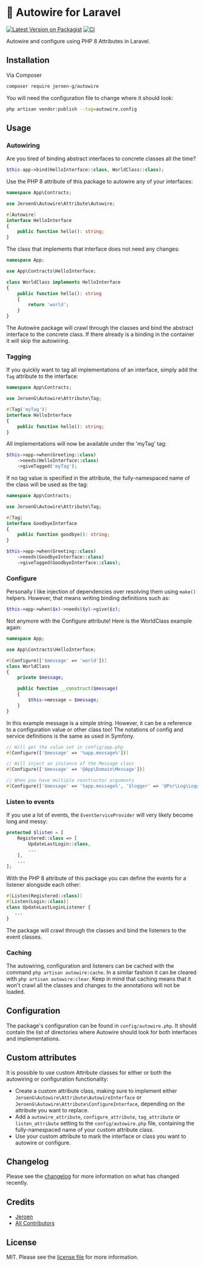 # 🔌 Autowire for Laravel

[![Latest Version on Packagist][ico-version]][link-packagist]
[![CI][ico-actions]][link-actions]

Autowire and configure using PHP 8 Attributes in Laravel.

## Installation

Via Composer

``` bash
composer require jeroen-g/autowire
```

You will need the configuration file to change where it should look:

```bash
php artisan vendor:publish --tag=autowire.config
```

## Usage

### Autowiring

Are you tired of binding abstract interfaces to concrete classes all the time?

```php
$this-app->bind(HelloInterface::class, WorldClass::class);
```

Use the PHP 8 attribute of this package to autowire any of your interfaces:

```php
namespace App\Contracts;

use JeroenG\Autowire\Attribute\Autowire;

#[Autowire]
interface HelloInterface
{
    public function hello(): string;
}
```

The class that implements that interface does not need any changes:

```php
namespace App;

use App\Contracts\HelloInterface;

class WorldClass implements HelloInterface
{
    public function hello(): string
    {
        return 'world';
    }
}
```

The Autowire package will crawl through the classes and bind the abstract interface to the concrete class.
If there already is a binding in the container it will skip the autowiring.

### Tagging

If you quickly want to tag all implementations of an interface, simply add the `Tag` attribute to the interface:

```php
namespace App\Contracts;

use JeroenG\Autowire\Attribute\Tag;

#[Tag('myTag')]
interface HelloInterface
{
    public function hello(): string;
}
```

All implementations will now be available under the 'myTag' tag:

```php
$this->app->when(Greeting::class)
	->needs(HelloInterface::class)
	->giveTagged('myTag');
```

If no tag value is specified in the attribute, the fully-namespaced name of the class will be used as the tag:

```php
namespace App\Contracts;

use JeroenG\Autowire\Attribute\Tag;

#[Tag]
interface GoodbyeInterface
{
    public function goodbye(): string;
}
```

```php
$this->app->when(Greeting::class)
	->needs(GoodbyeInterface::class)
	->giveTagged(GoodbyeInterface::class);
```

### Configure

Personally I like injection of dependencies over resolving them using `make()` helpers.
However, that means writing binding definitions such as:

```php
$this->app->when($x)->needs($y)->give($z);
```

Not anymore with the Configure attribute!
Here is the WorldClass example again:

```php
namespace App;

use App\Contracts\HelloInterface;

#[Configure(['$message' => 'world'])]
class WorldClass
{
    private $message;

    public function __construct($message)
    {
        $this->message = $message;
    }
}
```

In this example message is a simple string.
However, it can be a reference to a configuration value or other class too!
The notations of config and service definitions is the same as used in Symfony. 

```php
// Will get the value set in config/app.php
#[Configure(['$message' => '%app.message%'])]

// Will inject an instance of the Message class
#[Configure(['$message' => '@App\Domain\Message'])]

// When you have multiple constructor arguments
#[Configure(['$message' => '%app.message%', '$logger' => '@Psr\Log\LoggerInterface'])]
```

### Listen to events

If you use a lot of events, the `EventServiceProvider` will very likely become long and messy:

```php
protected $listen = [
    Registered::class => [
        UpdateLastLogin::class,
        ...
    ],
    ...
];
```

With the PHP 8 attribute of this package you can define the events for a listener alongside each other:

```php
#[Listen(Registered::class)]
#[Listen(Login::class)]
class UpdateLastLoginListener {
   ...
}
```

The package will crawl through the classes and bind the listeners to the event classes.

### Caching

The autowiring, configuration and listeners can be cached with the command `php artisan autowire:cache`.
In a similar fashion it can be cleared with `php artisan autowire:clear`.
Keep in mind that caching means that it won't crawl all the classes and changes to the annotations will not be loaded.

## Configuration

The package's configuration can be found in `config/autowire.php`.
It should contain the list of directories where Autowire should look for both interfaces and implementations. 

## Custom attributes

It is possible to use custom Attribute classes for either or both the autowiring or configuration functionality:
- Create a custom attribute class, making sure to implement either `JeroenG\Autowire\Attribute\AutowireInterface` or `JeroenG\Autowire\Attribute\ConfigureInterface`, depending on the attribute you want to replace.
- Add a `autowire_attribute`, `configure_attribute`, `tag_attribute` or `listen_attribute` setting to the `config/autowire.php` file, containing the fully-namespaced name of your custom attribute class.
- Use your custom attribute to mark the interface or class you want to autowire or configure.

## Changelog

Please see the [changelog](changelog.md) for more information on what has changed recently.

## Credits

- [Jeroen][link-author]
- [All Contributors][link-contributors]

## License

MIT. Please see the [license file](license.md) for more information.

[ico-version]: https://img.shields.io/packagist/v/jeroen-g/autowire.svg?style=flat-square
[ico-actions]: https://img.shields.io/github/workflow/status/Jeroen-G/autowire/CI?label=CI%2FCD&style=flat-square

[link-actions]: https://github.com/Jeroen-G/autowire/actions?query=workflow:CI
[link-packagist]: https://packagist.org/packages/jeroen-g/autowire
[link-author]: https://github.com/jeroen-g
[link-contributors]: ../../contributors
